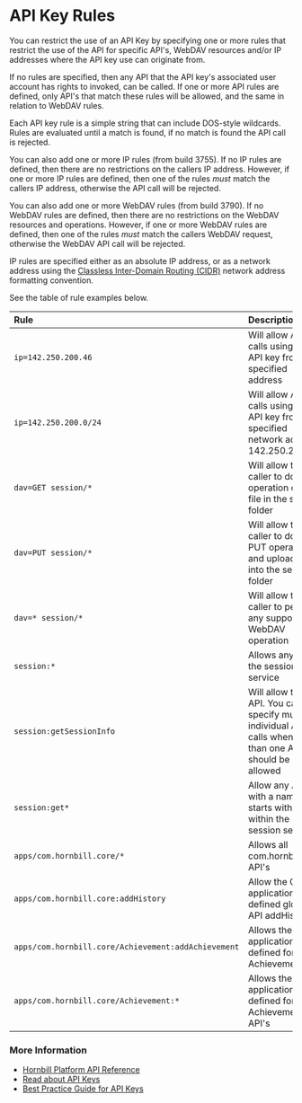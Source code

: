 # API Key Rules

You can restrict the use of an API Key by specifying one or more rules that restrict the use of the API for specific API's, WebDAV resources and/or IP addresses where the API key use can originate from.

If no rules are specified, then any API that the API key's associated user account has rights to invoked, can be called. If one or more API rules are defined, only API's that match these rules will be allowed, and the same in relation to WebDAV rules.

Each API key rule is a simple string that can include DOS-style wildcards. Rules are evaluated until a match is found, if no match is found the API call is rejected.

You can also add one or more IP rules (from build 3755). If no IP rules are defined, then there are no restrictions on the callers IP address.  However, if one or more IP rules are defined, then one of the rules *must* match the callers IP address, otherwise the API call will be rejected. 

You can also add one or more WebDAV rules (from build 3790). If no WebDAV rules are defined, then there are no restrictions on the WebDAV resources and operations.  However, if one or more WebDAV rules are defined, then one of the rules *must* match the callers WebDAV request, otherwise the WebDAV API call will be rejected. 

IP rules are specified either as an absolute IP address, or as a network address using the [Classless Inter-Domain Routing (CIDR)](https://en.wikipedia.org/wiki/Classless_Inter-Domain_Routing) network address formatting convention. 

See the table of rule examples below. 

|Rule|Description|
|:--|:--|
|`ip=142.250.200.46`|Will allow API calls using this API key from the specified address|
|`ip=142.250.200.0/24`|Will allow API calls using this API key from the specified network address 142.250.200.x|
|`dav=GET session/*`|Will allow the caller to do GET operation on any file in the session folder|
|`dav=PUT session/*`|Will allow the caller to do a PUT operation and upload a file into the session folder|
|`dav=* session/*`|Will allow the caller to perform any supported WebDAV operation|
|`session:*`|Allows any API in the session service|
|`session:getSessionInfo`|Will allow this API. You can specify multiple individual API calls when more than one API call should be allowed|
|`session:get*`|Allow any API with a name that starts with 'get' within the session service|
|`apps/com.hornbill.core/*`|Allows all com.hornbill.core API's|
|`apps/com.hornbill.core:addHistory`| Allow the Core application defined global API addHistory
|`apps/com.hornbill.core/Achievement:addAchievement`|Allows the application defined for entity Achievement|
|`apps/com.hornbill.core/Achievement:*`|Allows the application defined for entity Achievement's API's|

### More Information

- [Hornbill Platform API Reference](https://docs.hornbill.com/esp-api/welcome)
- [Read about API Keys](https://docs.hornbill.com/esp-fundamentals/security/api-keys)
- [Best Practice Guide for API Keys](https://docs.hornbill.com/esp-fundamentals/best-practice/platform-api-keys)


